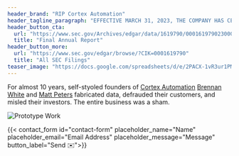 ```yaml
---
header_brand: "RIP Cortex Automation"
header_tagline_paragraph: "EFFECTIVE MARCH 31, 2023, THE COMPANY HAS CEASED OPERATING ITS BUSINESS. THE COMPANY IS IN THE PROCESS OF WINDING DOWN AND LIQUIDATING ITS ASSETS." 
header_button_cta:
  url: "https://www.sec.gov/Archives/edgar/data/1619790/000161979023000001/cortexformcar.pdf"
  title: "Final Annual Report"
header_button_more:
  url: "https://www.sec.gov/edgar/browse/?CIK=0001619790"
  title: "All SEC Filings"
teaser_image: "https://docs.google.com/spreadsheets/d/e/2PACX-1vR3ur1PMGzTFePrXXIm4xLccsfWRubjc9-Ui3VvYj2z_nUfVn7StxIWPNz9GWJnvKc0PTsz4sUsRyQS/pubchart?oid=1295906111&format=image" # https://www.pexels.com/search/product%20testing/
---
```


For almost 10 years, self-styoled founders of [Cortex Automation](http://meetcortex.com) [Brennan White](https://www.linkedin.com/in/brennanwhite) and [Matt Peters](https://www.linkedin.com/in/mattkpeters) fabricated data, defrauded their customers, and misled their investors. The entire business was a sham. 

![Prototype Work](images/b.jpeg) <!-- https://www.pexels.com/search/product%20testing/ -->



{{< contact_form id="contact-form" placeholder_name="Name" placeholder_email="Email Address" placeholder_message="Message" button_label="Send ✉️">}}
